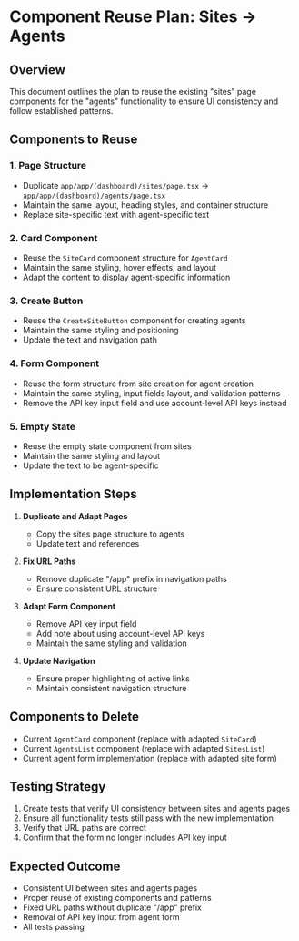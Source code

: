 # Component Reuse Plan: Sites → Agents

## Overview
This document outlines the plan to reuse the existing "sites" page components for the "agents" functionality to ensure UI consistency and follow established patterns.

## Components to Reuse

### 1. Page Structure
- Duplicate `app/app/(dashboard)/sites/page.tsx` → `app/app/(dashboard)/agents/page.tsx`
- Maintain the same layout, heading styles, and container structure
- Replace site-specific text with agent-specific text

### 2. Card Component
- Reuse the `SiteCard` component structure for `AgentCard`
- Maintain the same styling, hover effects, and layout
- Adapt the content to display agent-specific information

### 3. Create Button
- Reuse the `CreateSiteButton` component for creating agents
- Maintain the same styling and positioning
- Update the text and navigation path

### 4. Form Component
- Reuse the form structure from site creation for agent creation
- Maintain the same styling, input fields layout, and validation patterns
- Remove the API key input field and use account-level API keys instead

### 5. Empty State
- Reuse the empty state component from sites
- Maintain the same styling and layout
- Update the text to be agent-specific

## Implementation Steps

1. **Duplicate and Adapt Pages**
   - Copy the sites page structure to agents
   - Update text and references

2. **Fix URL Paths**
   - Remove duplicate "/app" prefix in navigation paths
   - Ensure consistent URL structure

3. **Adapt Form Component**
   - Remove API key input field
   - Add note about using account-level API keys
   - Maintain the same styling and validation

4. **Update Navigation**
   - Ensure proper highlighting of active links
   - Maintain consistent navigation structure

## Components to Delete
- Current `AgentCard` component (replace with adapted `SiteCard`)
- Current `AgentsList` component (replace with adapted `SitesList`)
- Current agent form implementation (replace with adapted site form)

## Testing Strategy
1. Create tests that verify UI consistency between sites and agents pages
2. Ensure all functionality tests still pass with the new implementation
3. Verify that URL paths are correct
4. Confirm that the form no longer includes API key input

## Expected Outcome
- Consistent UI between sites and agents pages
- Proper reuse of existing components and patterns
- Fixed URL paths without duplicate "/app" prefix
- Removal of API key input from agent form
- All tests passing 